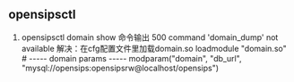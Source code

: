 ## opensipsctl

1.  opensipsctl domain show   命令输出 500 command 'domain\_dump' not available
   解决：在cfg配置文件里加载domain.so                                                                                                                                             loadmodule "domain.so"
   \# ----- domain params -----
   modparam\("domain", "db\_url",
   "mysql://opensips:opensipsrw@localhost/opensips"\)



